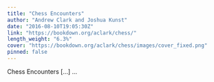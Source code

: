 ```yaml
---
title: "Chess Encounters"
author: "Andrew Clark and Joshua Kunst"
date: "2016-08-10T19:05:30Z"
link: "https://bookdown.org/aclark/chess/"
length_weight: "6.3%"
cover: "https://bookdown.org/aclark/chess/images/cover_fixed.png"
pinned: false
---
```


Chess Encounters [...]  ...
